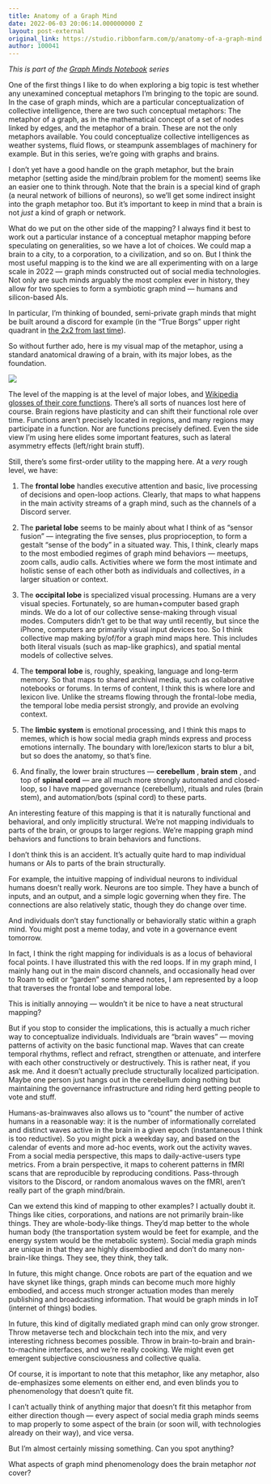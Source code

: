 ```yaml
---
title: Anatomy of a Graph Mind
date: 2022-06-03 20:06:14.000000000 Z
layout: post-external
original_link: https://studio.ribbonfarm.com/p/anatomy-of-a-graph-mind
author: 100041
---
```


_This is part of the [Graph Minds Notebook](https://studio.ribbonfarm.com/p/graph-minds-notebook?s=w) series_

One of the first things I like to do when exploring a big topic is test whether any unexamined conceptual metaphors I’m bringing to the topic are sound. In the case of graph minds, which are a particular conceptualization of collective intelligence, there are two such conceptual metaphors: The metaphor of a graph, as in the mathematical concept of a set of nodes linked by edges, and the metaphor of a brain. These are not the only metaphors available. You could conceptualize collective intelligences as weather systems, fluid flows, or steampunk assemblages of machinery for example. But in this series, we’re going with graphs and brains.

I don’t yet have a good handle on the graph metaphor, but the brain metaphor (setting aside the mind/brain problem for the moment) seems like an easier one to think through. Note that the brain is a special kind of graph (a neural network of billions of neurons), so we’ll get some indirect insight into the graph metaphor too. But it’s important to keep in mind that a brain is not _just_ a kind of graph or network.

What do we put on the other side of the mapping? I always find it best to work out a particular instance of a conceptual metaphor mapping before speculating on generalities, so we have a lot of choices. We could map a brain to a city, to a corporation, to a civilization, and so on. But I think the most useful mapping is to the kind we are all experimenting with on a large scale in 2022 — graph minds constructed out of social media technologies. Not only are such minds arguably the most complex ever in history, they allow for two species to form a symbiotic graph mind — humans and silicon-based AIs.

In particular, I’m thinking of bounded, semi-private graph minds that might be built around a discord for example (in the “True Borgs” upper right quadrant in [the 2x2 from last time](https://studio.ribbonfarm.com/p/surrender-and-assimilation?s=w)).

So without further ado, here is my visual map of the metaphor, using a standard anatomical drawing of a brain, with its major lobes, as the foundation.

[![](https://substackcdn.com/image/fetch/w_1456,c_limit,f_auto,q_auto:good,fl_progressive:steep/https%3A%2F%2Fbucketeer-e05bbc84-baa3-437e-9518-adb32be77984.s3.amazonaws.com%2Fpublic%2Fimages%2F414916b1-6143-4263-87a4-f955aa521e94_2732x2048.png)](https://substackcdn.com/image/fetch/f_auto,q_auto:good,fl_progressive:steep/https%3A%2F%2Fbucketeer-e05bbc84-baa3-437e-9518-adb32be77984.s3.amazonaws.com%2Fpublic%2Fimages%2F414916b1-6143-4263-87a4-f955aa521e94_2732x2048.png)

The level of the mapping is at the level of major lobes, and [Wikipedia glosses of their core functions](https://en.wikipedia.org/wiki/Lobes_of_the_brain). There’s all sorts of nuances lost here of course. Brain regions have plasticity and can shift their functional role over time. Functions aren’t precisely located in regions, and many regions may participate in a function. Nor are functions precisely defined. Even the side view I’m using here elides some important features, such as lateral asymmetry effects (left/right brain stuff).

Still, there’s some first-order utility to the mapping here. At a _very_ rough level, we have:

1. The **frontal lobe** handles executive attention and basic, live processing of decisions and open-loop actions. Clearly, that maps to what happens in the main activity streams of a graph mind, such as the channels of a Discord server.

2. The **parietal lobe** seems to be mainly about what I think of as “sensor fusion” — integrating the five senses, plus proprioception, to form a gestalt “sense of the body” in a situated way. This, I think, clearly maps to the most embodied regimes of graph mind behaviors — meetups, zoom calls, audio calls. Activities where we form the most intimate and holistic sense of each other both as individuals and collectives, _in_ a larger situation or context.

3. The **occipital lobe** is specialized visual processing. Humans are a very visual species. Fortunately, so are human+computer based graph minds. We do a lot of our collective sense-making through visual modes. Computers didn’t get to be that way until recently, but since the iPhone, computers are primarily visual input devices too. So I think collective map making by/of/for a graph mind maps here. This includes both literal visuals (such as map-like graphics), and spatial mental models of collective selves.

4. The **temporal lobe** is, roughly, speaking, language and long-term memory. So that maps to shared archival media, such as collaborative notebooks or forums. In terms of content, I think this is where lore and lexicon live. Unlike the streams flowing through the frontal-lobe media, the temporal lobe media persist strongly, and provide an evolving context.

5. The **limbic system** is emotional processing, and I think this maps to memes, which is how social media graph minds express and process emotions internally. The boundary with lore/lexicon starts to blur a bit, but so does the anatomy, so that’s fine.

6. And finally, the lower brain structures — **cerebellum** , **brain stem** , and top of **spinal cord** — are all much more strongly automated and closed-loop, so I have mapped governance (cerebellum), rituals and rules (brain stem), and automation/bots (spinal cord) to these parts.

An interesting feature of this mapping is that it is naturally functional and behavioral, and only implicitly structural. We’re not mapping individuals to parts of the brain, or groups to larger regions. We’re mapping graph mind behaviors and functions to brain behaviors and functions.

I don’t think this is an accident. It’s actually quite hard to map individual humans or AIs to parts of the brain structurally.

For example, the intuitive mapping of individual neurons to individual humans doesn’t really work. Neurons are too simple. They have a bunch of inputs, and an output, and a simple logic governing when they fire. The connections are also relatively static, though they do change over time.

And individuals don’t stay functionally or behaviorally static within a graph mind. You might post a meme today, and vote in a governance event tomorrow.

In fact, I think the right mapping for individuals is as a locus of behavioral focal points. I have illustrated this with the red loops. If in my graph mind, I mainly hang out in the main discord channels, and occasionally head over to Roam to edit or “garden” some shared notes, I am represented by a loop that traverses the frontal lobe and temporal lobe.

This is initially annoying — wouldn’t it be nice to have a neat structural mapping?

But if you stop to consider the implications, this is actually a much richer way to conceptualize individuals. Individuals are “brain waves” — moving patterns of activity on the basic functional map. Waves that can create temporal rhythms, reflect and refract, strengthen or attenuate, and interfere with each other constructively or destructively. This is rather neat, if you ask me. And it doesn’t actually preclude structurally localized participation. Maybe one person just hangs out in the cerebellum doing nothing but maintaining the governance infrastructure and riding herd getting people to vote and stuff.

Humans-as-brainwaves also allows us to “count” the number of active humans in a reasonable way: it is the number of informationally correlated and distinct waves active in the brain in a given epoch (instantaneous I think is too reductive). So you might pick a weekday say, and based on the calendar of events and more ad-hoc events, work out the activity waves. From a social media perspective, this maps to daily-active-users type metrics. From a brain perspective, it maps to coherent patterns in fMRI scans that are reproducible by reproducing conditions. Pass-through visitors to the Discord, or random anomalous waves on the fMRI, aren’t really part of the graph mind/brain.

Can we extend this kind of mapping to other examples? I actually doubt it. Things like cities, corporations, and nations are not primarily brain-like things. They are whole-body-like things. They’d map better to the whole human body (the transportation system would be feet for example, and the energy system would be the metabolic system). Social media graph minds are unique in that they are highly disembodied and don’t do many non-brain-like things. They see, they think, they talk.

In future, this might change. Once robots are part of the equation and we have skynet like things, graph minds can become much more highly embodied, and access much stronger actuation modes than merely publishing and broadcasting information. That would be graph minds in IoT (internet of things) bodies.

In future, this kind of digitally mediated graph mind can only grow stronger. Throw metaverse tech and blockchain tech into the mix, and very interesting richness becomes possible. Throw in brain-to-brain and brain-to-machine interfaces, and we’re really cooking. We might even get emergent subjective consciousness and collective qualia.

Of course, it is important to note that this metaphor, like any metaphor, also de-emphasizes some elements on either end, and even blinds you to phenomenology that doesn’t quite fit.

I can’t actually think of anything major that doesn’t fit this metaphor from either direction though — every aspect of social media graph minds seems to map properly to some aspect of the brain (or soon will, with technologies already on their way), and vice versa.

But I’m almost certainly missing something. Can you spot anything?

What aspects of graph mind phenomenology does the brain metaphor _not_ cover?


